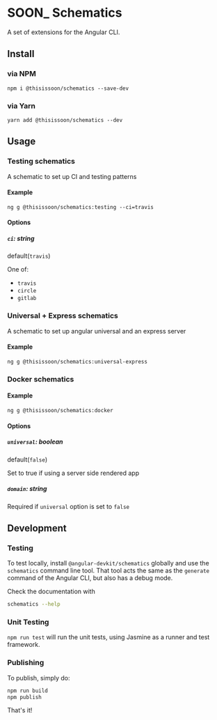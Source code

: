 # SOON_ Schematics

A set of extensions for the Angular CLI.

## Install

### via NPM

`npm i @thisissoon/schematics --save-dev`

### via Yarn

`yarn add @thisissoon/schematics --dev`

## Usage

### Testing schematics

A schematic to set up CI and testing patterns

#### Example

```
ng g @thisissoon/schematics:testing --ci=travis
```

#### Options

##### `ci`: string
default(`travis`)

One of:

  * `travis`
  * `circle`
  * `gitlab`

### Universal + Express schematics

A schematic to set up angular universal and an express server
#### Example

```
ng g @thisissoon/schematics:universal-express
```

### Docker schematics

#### Example

`ng g @thisissoon/schematics:docker`

#### Options

##### `universal`: boolean
default(`false`)

Set to true if using a server side rendered app

##### `domain`: string
Required if `universal` option is set to `false`

## Development

### Testing

To test locally, install `@angular-devkit/schematics` globally and use the `schematics` command line tool. That tool acts the same as the `generate` command of the Angular CLI, but also has a debug mode.

Check the documentation with
```bash
schematics --help
```

### Unit Testing

`npm run test` will run the unit tests, using Jasmine as a runner and test framework.

### Publishing

To publish, simply do:

```bash
npm run build
npm publish
```

That's it!
